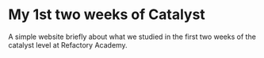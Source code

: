 # My 1st two weeks of Catalyst
A simple website briefly about what we studied in the first two weeks of the catalyst level at Refactory Academy.
